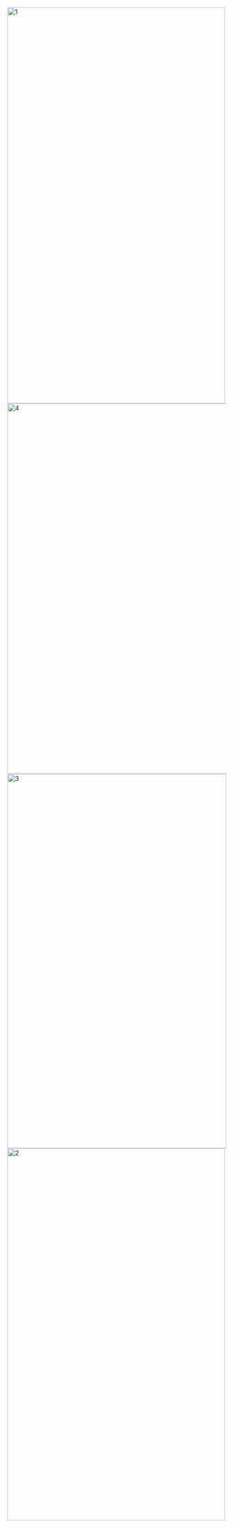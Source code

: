 <img width="500" height="907" alt="1" src="https://github.com/user-attachments/assets/e3d62628-a0bd-48db-8632-f5456b20b1c5" />
<img width="507" height="848" alt="4" src="https://github.com/user-attachments/assets/24a04c15-d06f-4430-81dc-434757213abc" />
<img width="503" height="857" alt="3" src="https://github.com/user-attachments/assets/2c183cc9-1ba7-4f2d-8fed-4d7935644474" />
<img width="500" height="852" alt="2" src="https://github.com/user-attachments/assets/17207399-ba86-4882-8cec-fd0960dc6ec1" />
